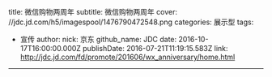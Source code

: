 title: 微信购物两周年
subtitle: 微信购物两周年
cover: //jdc.jd.com/h5/imagespool/1476790472548.png
categories: 展示型
tags:
  - 宣传
author:
  nick: 京东
  github_name: JDC
date: 2016-10-17T16:00:00.000Z
publishDate: 2016-07-21T11:19:15.583Z
link: http://jdc.jd.com/fd/promote/201606/wx_anniversary/home.html
---
